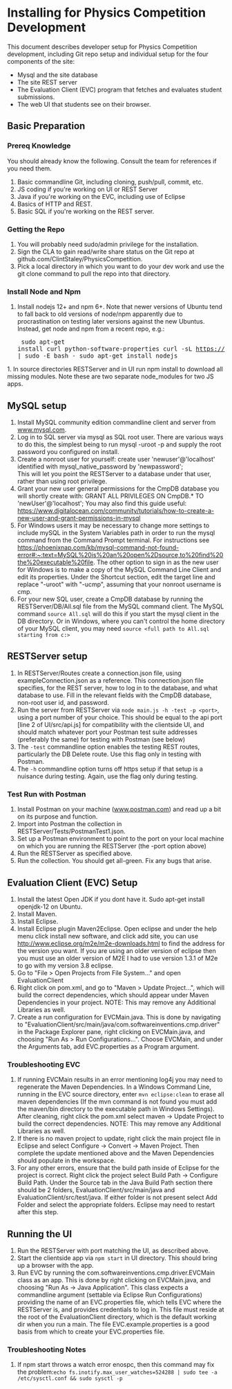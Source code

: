 # Installing for Physics Competition Development
This document describes developer setup for Physics Competition development,
including Git repo setup and individual setup for the four components of the
site:

* Mysql and the site database
* The site REST server
* The Evaluation Client (EVC) program that fetches and evaluates student submissions.
* The web UI that students see on their browser.

## Basic Preparation

### Prereq Knowledge
You should already know the following.  Consult the team for references if you
need them.

1. Basic commandline Git, including cloning, push/pull, commit, etc.
1. JS coding if you're working on UI or REST Server
1. Java if you're working on the EVC, including use of Eclipse
1. Basics of HTTP and REST.
1. Basic SQL if you're working on the REST server.

### Getting the Repo
1. You will probably need sudo/admin privilege for the installation.
1. Sign the CLA to gain read/write share status on the Git repo
at github.com/ClintStaley/PhysicsCompetition.
1. Pick a local directory in which you want to do your dev work and use 
the git clone command to pull the repo into that directory.

### Install Node and Npm
1. Install nodejs 12+ and npm 6+.  Note that newer versions of Ubuntu tend
to fall back to old versions of node/npm apparently due to procrastination on 
testing later versions against the new Ubuntus.  Instead, get node and 
npm from a recent repo, e.g.:<pre>
sudo apt-get install curl python-software-properties
curl -sL https://deb.nodesource.com/setup_current.x | sudo -E bash -
sudo apt-get install nodejs
</pre>
1. In source directories RESTServer and in UI run npm install to download 
all missing modules.  Note these are two separate node_modules for two JS apps.

## MySQL setup
1. Install MySQL community edition commandline client and server 
from www.mysql.com.  
2. Log in to SQL server via mysql as SQL root user.  There are various ways to 
do this, the simplest being to run mysql -uroot -p and supply the root 
password you configured on install.  
3. Create a nonroot user for yourself: 
create user 'newuser'@'localhost' identified with mysql_native_password by 'newpassword';  
This will let you point the RESTServer to a database under that user, rather 
than using root privilege.
4. Grant your new user general permissions for the CmpDB database you will
shortly create with: GRANT ALL PRIVILEGES ON CmpDB.* TO 'newUser'@'localhost'; 
You may also find this guide useful: https://www.digitalocean.com/community/tutorials/how-to-create-a-new-user-and-grant-permissions-in-mysql
5. For Windows users it may be necessary to change more settings to include
mySQL in the System Variables path in order to run the mysql command from
the Command Prompt terminal. For instructions see https://phoenixnap.com/kb/mysql-command-not-found-error#:~:text=MySQL%20is%20an%20open%2Dsource,to%20find%20the%20executable%20file. The other option to sign in as the new
user for Windows is to make a copy of the MySQL Command Line Client and edit
its properties. Under the Shortcut section, edit the target line and replace 
"-uroot" with "-ucmp", assuming that your nonroot username is cmp.
6. For your new SQL user, create a CmpDB database by running the 
RESTServer/DB/All.sql file from the MySQL command client.  The MySQL command
`source All.sql` will do this if you start the mysql client in the DB 
directory.  Or in Windows, where you can't control the home directory of 
your MySQL client, you may need `source <full path to All.sql starting from c:>`


## RESTServer setup
1. In RESTServer/Routes create a connection.json file, using 
exampleConnection.json as a reference.  This connection.json file specifies,
for the REST server, how to log in to the database, and what database to use.
Fill in the relevant fields with the CmpDB database, non-root user id, and
password.
1. Run the server from RESTServer via `node main.js -h -test -p <port>`, using 
a port number of your choice.  This should be equal to the api port [line 2 of
UI/src/api.js] for compatibility with the clientside UI, and should match
whatever port your Postman test suite addresses (preferably the same) for
testing with Postman (see below)
2. The `-test` commandline option enables the testing REST routes, particularly
the DB Delete route.  Use this flag only in testing with Postman.
3. The `-h` commandline option turns off https setup if that setup is a
nuisance during testing.  Again, use the flag only during testing.
  
### Test Run with Postman
1. Install Postman on your machine (www.postman.com) and read up a bit on its
purpose and function.
1. Import into Postman the collection in RESTServer/Tests/PostmanTest1.json.
1. Set up a Postman environment to point to the port on your local machine on 
which you are running the RESTServer (the -port option above)
1. Run the RESTServer as specified above.
1. Run the collection.  You should get all-green.  Fix any bugs that arise.

## Evaluation Client (EVC) Setup
1. Install the latest Open JDK if you dont have it.  Sudo apt-get install 
openjdk-12 on Ubuntu. 
1. Install Maven.
1. Install Eclipse.
1. Install Eclipse plugin Maven2Eclipse. Open eclipse and under the help 
menu click install new software, and click add site, you can use 
http://www.eclipse.org/m2e/m2e-downloads.html to find the address for the 
version you want.  If you are using an older version of eclipse then you must 
use an older version of M2E I had to use version 1.3.1 of M2e to go with my 
version 3.8 eclipse.
1. Go to "File > Open Projects from File System..." and open EvaluationClient
1. Right click on pom.xml, and go to "Maven > Update Project...", which will
build the correct dependencies, which should appear under Maven Dependencies
in your project. NOTE: This may remove any Additional Libraries 
as well.
1. Create a run configuration for EVCMain.java. This is done by 
navigating to "EvaluationClient/src/main/java/com.softwareinventions.cmp.driver"
in the Package Explorer pane, right clicking on EVCMain.java, and choosing 
"Run As > Run Configurations...". Choose EVCMain, and under the Arguments 
tab, add EVC.properties as a Program argument. 

### Troubleshooting EVC
1. If running EVCMain results in an error mentioning log4j you may need to 
regenerate the Maven Dependencies. In a Windows Command Line, running in the 
EVC source directory, enter `mvn eclipse:clean` to erase all maven dependencies 
(If the mvn command is not found you must add the maven/bin directory to the
 executable path in Windows Settings).  After cleaning, right click the pom.xml 
 select maven -> Update Project to build the correct dependencies. NOTE: This 
 may remove any Additional Libraries as well.
2. If there is no maven project to update, right click the main project file 
in Eclipse and select Configure -> Convert -> Maven Project. Then complete 
the update mentioned above and the Maven Dependencies should populate in the workspace.
3. For any other errors, ensure that the build path inside of Eclipse for the 
project is correct. Right click the project select Build Path -> 
Configure Build Path. Under the Source tab in the Java Build Path section 
there should be 2 folders, EvaluationClient/src/main/java and 
EvaluationClient/src/test/java. If either folder is not present select 
Add Folder and select the appropriate folders. Eclipse may need to restart 
after this step.

## Running the UI
1. Run the RESTServer with port matching the UI, as described above.
2. Start the clientside app via `npm start` in UI directory.  This should bring 
up a browser with the app. 
3. Run EVC by running the com.softwareinventions.cmp.driver.EVCMain class as
an app.  This is done by right clicking on EVCMain.java, and choosing 
"Run As -> Java Application". This class expects a commandline argument 
(settable via Eclipse Run Configurations) providing the name of an 
EVC.properties file, which tells EVC where the RESTServer is, and provides 
credentials to log in.  This file must reside at the root of the 
EvaluationClient directory, which is the default working dir when you run a
 main.  The file EVC.example.properties is a good basis from which to create 
 your EVC.properties file.

### Troubleshooting Notes
 1. If npm start throws a watch error enospc, then this command may fix the 
 problem:`echo fs.inotify.max_user_watches=524288 | sudo tee -a /etc/sysctl.conf && sudo sysctl -p`

  

